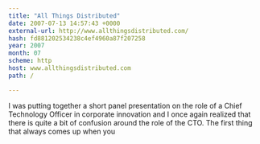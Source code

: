 ```yaml
---
title: "All Things Distributed"
date: 2007-07-13 14:57:43 +0000
external-url: http://www.allthingsdistributed.com/
hash: fd881202534238c4ef4960a87f207258
year: 2007
month: 07
scheme: http
host: www.allthingsdistributed.com
path: /

---
```


I was putting together a short panel presentation on the role of a Chief Technology Officer in corporate innovation and I once again realized that there is quite a bit of confusion around the role of the CTO. The first thing that always comes up when you
